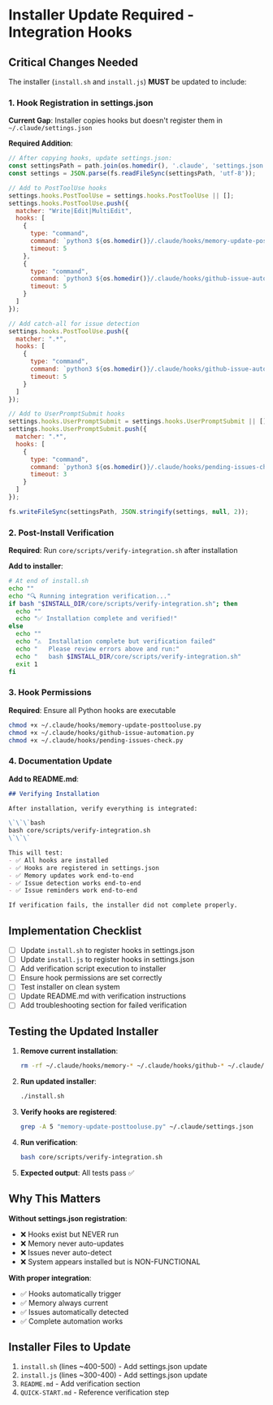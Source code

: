 # Installer Update Required - Integration Hooks

## Critical Changes Needed

The installer (`install.sh` and `install.js`) **MUST** be updated to include:

### 1. Hook Registration in settings.json

**Current Gap**: Installer copies hooks but doesn't register them in `~/.claude/settings.json`

**Required Addition**:
```javascript
// After copying hooks, update settings.json:
const settingsPath = path.join(os.homedir(), '.claude', 'settings.json');
const settings = JSON.parse(fs.readFileSync(settingsPath, 'utf-8'));

// Add to PostToolUse hooks
settings.hooks.PostToolUse = settings.hooks.PostToolUse || [];
settings.hooks.PostToolUse.push({
  matcher: "Write|Edit|MultiEdit",
  hooks: [
    {
      type: "command",
      command: `python3 ${os.homedir()}/.claude/hooks/memory-update-posttooluse.py`,
      timeout: 5
    },
    {
      type: "command",
      command: `python3 ${os.homedir()}/.claude/hooks/github-issue-automation.py`,
      timeout: 5
    }
  ]
});

// Add catch-all for issue detection
settings.hooks.PostToolUse.push({
  matcher: ".*",
  hooks: [
    {
      type: "command",
      command: `python3 ${os.homedir()}/.claude/hooks/github-issue-automation.py`,
      timeout: 5
    }
  ]
});

// Add to UserPromptSubmit hooks
settings.hooks.UserPromptSubmit = settings.hooks.UserPromptSubmit || [];
settings.hooks.UserPromptSubmit.push({
  matcher: ".*",
  hooks: [
    {
      type: "command",
      command: `python3 ${os.homedir()}/.claude/hooks/pending-issues-check.py`,
      timeout: 3
    }
  ]
});

fs.writeFileSync(settingsPath, JSON.stringify(settings, null, 2));
```

### 2. Post-Install Verification

**Required**: Run `core/scripts/verify-integration.sh` after installation

**Add to installer**:
```bash
# At end of install.sh
echo ""
echo "🔍 Running integration verification..."
if bash "$INSTALL_DIR/core/scripts/verify-integration.sh"; then
  echo ""
  echo "✅ Installation complete and verified!"
else
  echo ""
  echo "⚠️  Installation complete but verification failed"
  echo "   Please review errors above and run:"
  echo "   bash $INSTALL_DIR/core/scripts/verify-integration.sh"
  exit 1
fi
```

### 3. Hook Permissions

**Required**: Ensure all Python hooks are executable

```bash
chmod +x ~/.claude/hooks/memory-update-posttooluse.py
chmod +x ~/.claude/hooks/github-issue-automation.py
chmod +x ~/.claude/hooks/pending-issues-check.py
```

### 4. Documentation Update

**Add to README.md**:

```markdown
## Verifying Installation

After installation, verify everything is integrated:

\`\`\`bash
bash core/scripts/verify-integration.sh
\`\`\`

This will test:
- ✅ All hooks are installed
- ✅ Hooks are registered in settings.json
- ✅ Memory updates work end-to-end
- ✅ Issue detection works end-to-end
- ✅ Issue reminders work end-to-end

If verification fails, the installer did not complete properly.
```

## Implementation Checklist

- [ ] Update `install.sh` to register hooks in settings.json
- [ ] Update `install.js` to register hooks in settings.json
- [ ] Add verification script execution to installer
- [ ] Ensure hook permissions are set correctly
- [ ] Test installer on clean system
- [ ] Update README.md with verification instructions
- [ ] Add troubleshooting section for failed verification

## Testing the Updated Installer

1. **Remove current installation**:
   ```bash
   rm -rf ~/.claude/hooks/memory-* ~/.claude/hooks/github-* ~/.claude/hooks/pending-*
   ```

2. **Run updated installer**:
   ```bash
   ./install.sh
   ```

3. **Verify hooks are registered**:
   ```bash
   grep -A 5 "memory-update-posttooluse.py" ~/.claude/settings.json
   ```

4. **Run verification**:
   ```bash
   bash core/scripts/verify-integration.sh
   ```

5. **Expected output**: All tests pass ✅

## Why This Matters

**Without settings.json registration**:
- ❌ Hooks exist but NEVER run
- ❌ Memory never auto-updates
- ❌ Issues never auto-detect
- ❌ System appears installed but is NON-FUNCTIONAL

**With proper integration**:
- ✅ Hooks automatically trigger
- ✅ Memory always current
- ✅ Issues automatically detected
- ✅ Complete automation works

## Installer Files to Update

1. `install.sh` (lines ~400-500) - Add settings.json update
2. `install.js` (lines ~300-400) - Add settings.json update
3. `README.md` - Add verification section
4. `QUICK-START.md` - Reference verification step
